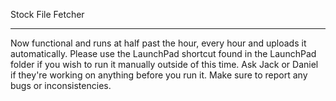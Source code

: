 Stock File Fetcher

---------------------
Now functional and runs at half past the hour, every hour and uploads it automatically.
Please use the LaunchPad shortcut found in the LaunchPad folder if you wish to run it manually outside of this time.
Ask Jack or Daniel if they're working on anything before you run it.
Make sure to report any bugs or inconsistencies.
